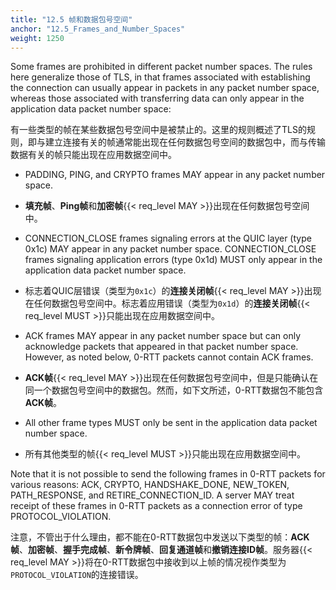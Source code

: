```yaml
---
title: "12.5 帧和数据包号空间"
anchor: "12.5_Frames_and_Number_Spaces"
weight: 1250
---
```


Some frames are prohibited in different packet number spaces. The rules here generalize those of TLS, in that frames associated with establishing the connection can usually appear in packets in any packet number space, whereas those associated with transferring data can only appear in the application data packet number space:

有一些类型的帧在某些数据包号空间中是被禁止的。这里的规则概述了TLS的规则，即与建立连接有关的帧通常能出现在任何数据包号空间的数据包中，而与传输数据有关的帧只能出现在应用数据空间中。

* PADDING, PING, and CRYPTO frames MAY appear in any packet number space.

* **填充帧**、**Ping帧**和**加密帧**{{< req_level MAY >}}出现在任何数据包号空间中。

* CONNECTION_CLOSE frames signaling errors at the QUIC layer (type 0x1c) MAY appear in any packet number space. CONNECTION_CLOSE frames signaling application errors (type 0x1d) MUST only appear in the application data packet number space.

* 标志着QUIC层错误（类型为`0x1c`）的**连接关闭帧**{{< req_level MAY >}}出现在任何数据包号空间中。标志着应用错误（类型为`0x1d`）的**连接关闭帧**{{< req_level MUST >}}只能出现在应用数据空间中。

* ACK frames MAY appear in any packet number space but can only acknowledge packets that appeared in that packet number space. However, as noted below, 0-RTT packets cannot contain ACK frames.

* **ACK帧**{{< req_level MAY >}}出现在任何数据包号空间中，但是只能确认在同一个数据包号空间中的数据包。然而，如下文所述，0-RTT数据包不能包含**ACK帧**。

* All other frame types MUST only be sent in the application data packet number space.

* 所有其他类型的帧{{< req_level MUST >}}只能出现在应用数据空间中。

Note that it is not possible to send the following frames in 0-RTT packets for various reasons: ACK, CRYPTO, HANDSHAKE_DONE, NEW_TOKEN, PATH_RESPONSE, and RETIRE_CONNECTION_ID. A server MAY treat receipt of these frames in 0-RTT packets as a connection error of type PROTOCOL_VIOLATION.

注意，不管出于什么理由，都不能在0-RTT数据包中发送以下类型的帧：**ACK帧**、**加密帧**、**握手完成帧**、**新令牌帧**、**回复通道帧**和**撤销连接ID帧**。服务器{{< req_level MAY >}}将在0-RTT数据包中接收到以上帧的情况视作类型为`PROTOCOL_VIOLATION`的连接错误。
